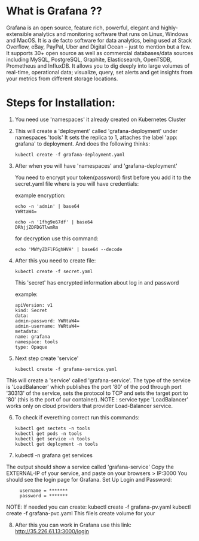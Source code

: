   # What is Grafana ??
Grafana is an open source, feature rich, powerful, elegant and highly-extensible analytics and monitoring software that runs on Linux, Windows and MacOS. It is a de facto software for data analytics, being used at Stack Overflow, eBay, PayPal, Uber and Digital Ocean – just to mention but a few.
It supports 30+ open source as well as commercial databases/data sources including MySQL, PostgreSQL, Graphite, Elasticsearch, OpenTSDB, Prometheus and InfluxDB. It allows you to dig deeply into large volumes of real-time, operational data; visualize, query, set alerts and get insights from your metrics from different storage locations.

 # Steps for Installation:

1. You need use 'namespaces' it already created on Kubernetes Cluster 

2. This will create a 'deployment' called 'grafana-deployment' under namespaces 'tools'  It sets the replica to 1, attaches the label      'app: grafana' to deployment. And does the following thinks:
   ```
   kubectl create -f grafana-deployment.yaml
   ```

3. After when you will have 'namespaces' and 'grafana-deployment'

   You need to encrypt your token(password) first before you add it to the secret.yaml file where is you will have credentials:
   
   example encryption:
   
   ```
   echo -n 'admin' | base64
   YWRtaW4=
   
   echo -n '1fhg9e67df' | base64
   DRhjjZDFDGTlwmRm
   ```
   
   for decryption use this command:
   
   ```
   echo 'MWYyZDFlFGghHVH' | base64 --decode
   ```
   
 4. After this you need to create file:
    ```
    kubectl create -f secret.yaml
    ```

    This 'secret' has encrypted information about log in and password

     example:
      ```     
     apiVersion: v1
     kind: Secret
     data:
     admin-password: YWRtaW4=
     admin-username: YWRtaW4=
     metadata:
     name: grafana
     namespace: tools
     type: Opaque
     ```

  5. Next step create 'service'
     ```
     kubectl create -f grafana-service.yaml
     ```

  This will create a 'service' called 'grafana-service'. The type of the service is 'LoadBalancer' which publishes the port '80' of the   pod through port '30313' of the service, sets the protocol to TCP and sets the target port to '80' (this is the port of our             container).
  NOTE : service type 'LoadBalancer' works only on cloud providers that provider Load-Balancer service.

  6. To check if everething correct run this commands:
     ```
     kubectl get sectets -n tools
     kubectl get pods -n tools
     kubectl get service -n tools
     kubectl get deployment -n tools
     ```
     
  7. kubectl -n grafana get services
     
   The output should show a service called 'grafana-service'
   Copy the EXTERNAL-IP of your service, and paste on your browsers > IP:3000
   You should see the login page for Grafana.
   Set Up Login and Password:
   
         username = *******
         password = *******
     
   NOTE: If needed you can create:
   kubectl create -f grafana-pv.yaml
   kubectl create -f grafana-pvc.yaml
   This filels create volume for your
   
   8. After this you can work in Grafana use this link:
   http://35.226.61.13:3000/login
   




          
       
   




